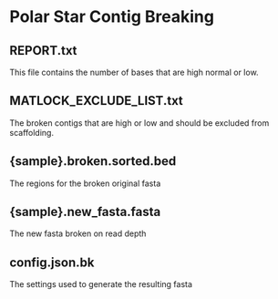 # Polar Star Contig Breaking

## REPORT.txt
   
   This file contains the number of bases that are high normal or low.

## MATLOCK_EXCLUDE_LIST.txt

   The broken contigs that are high or low and should be excluded from scaffolding.

## {sample}.broken.sorted.bed

   The regions for the broken original fasta

## {sample}.new_fasta.fasta

   The new fasta broken on read depth

## config.json.bk

   The settings used to generate the resulting fasta

